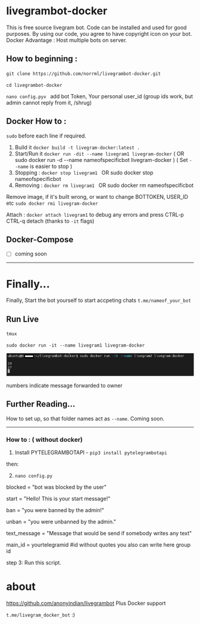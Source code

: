 # livegrambot-docker
This is free source livegram bot. Code can be installed and used for good purposes. By using our code, you agree to have copyright icon on your bot.
Docker Advantage : Host multiple bots on server.

## How to beginning :

` git clone https://github.com/norrml/livegrambot-docker.git `

` cd livegrambot-docker `

`nano config.pyv ` add bot Token, Your personal  user_id (group ids work, but admin cannot reply from it, /shrug)

## Docker How to :

` sudo ` before each line if required. 

1. Build it ` docker build -t livegram-docker:latest . `
2. Start/Run it ` docker run -dit --name livegram1 livegram-docker `  ( OR sudo docker run -d --name nameofspecificbot livegram-docker ) ( Set `--name` is easier to stop ) 
3. Stopping : `docker stop livegram1 `  OR  sudo docker stop nameofspecificbot
4. Removing : `docker rm livegram1 ` OR  sudo docker rm nameofspecificbot 

Remove image, if it's built wrong, or want to change BOTTOKEN, USER_ID etc  ` sudo docker rmi livegram-docker `

Attach : ` docker attach livegram1 ` to debug any errors and  press CTRL-p CTRL-q  detach (thanks to `-it` flags)

## Docker-Compose

- [ ] coming soon

---
# Finally...

Finally, Start the bot yourself to start accpeting chats ` t.me/nameof_your_bot `

## Run Live

`tmux` 

` sudo docker run -it --name livegram1 livegram-docker `

![numbers indicate message forwarded to owner](https://raw.githubusercontent.com/norrml/livegrambot-docker/main/image.png)

numbers indicate message forwarded to owner


## Further Reading...

How to set up, so that folder names act as `--name`. Coming soon. 

---

### How to : ( without docker)
1.  Install PYTELEGRAMBOTAPI - `pip3 install pytelegrambotapi`

then:

2. `nano config.py  `

blocked = "bot was blocked by the user"

start = "Hello! This is your start message!"

ban = "you were banned by the admin!"

unban = "you were unbanned by the admin."

text_message = "Message that would be send if somebody writes any text"

main_id = yourtelegramid #id without quotes you also can write here group id


step 3: Run this script.


# about
https://github.com/anonyindian/livegrambot Plus Docker support

` t.me/livegram_docker_bot ` :)
